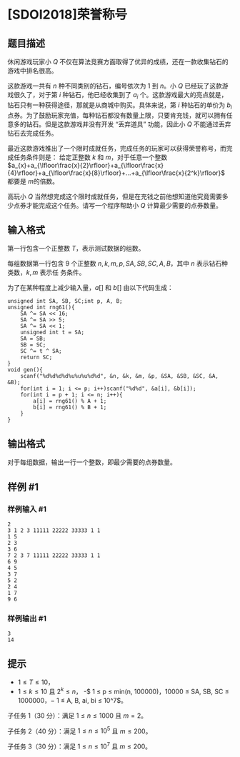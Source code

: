 # [SDOI2018]荣誉称号

## 题目描述

休闲游戏玩家小 $Q$ 不仅在算法竞赛方面取得了优异的成绩，还在一款收集钻石的游戏中排名很高。

这款游戏一共有 $n$ 种不同类别的钻石，编号依次为 $1$ 到 $n$。小 $Q$ 已经玩了这款游戏很久了，对于第
$i$ 种钻石，他已经收集到了 $a_i$ 个。这款游戏最大的亮点就是，钻石只有一种获得途径，那就是从商城中购买。具体来说，第 $i$ 种钻石的单价为 $b_i$ 点券。为了鼓励玩家充值，每种钻石都没有数量上限，只要肯充钱，就可以拥有任意多的钻石。但是这款游戏并没有开发 “丢弃道具” 功能，因此小 $Q$ 不能通过丢弃钻石去完成任务。

最近这款游戏推出了一个限时成就任务，完成任务的玩家可以获得荣誉称号，而完成任务条件则是：
给定正整数 $k$ 和 $m$，对于任意一个整数 $a_{x}+a_{\lfloor\frac{x}{2}\rfloor}+a_{\lfloor\frac{x}{4}\rfloor}+a_{\lfloor\frac{x}{8}\rfloor}+...+a_{\lfloor\frac{x}{2^k}\rfloor}$ 都要是 $m$的倍数。

高玩小 $Q$ 当然想完成这个限时成就任务，但是在充钱之前他想知道他究竟需要多少点券才能完成这个任务。请写一个程序帮助小 $Q$ 计算最少需要的点券数量。

## 输入格式

第一行包含一个正整数 $T$，表示测试数据的组数。

每组数据第一行包含 $9$ 个正整数 $n, k, m, p, SA, SB, SC, A, B$，其中 $n$ 表示钻石种类数，$k, m$ 表示任
务条件。

为了在某种程度上减少输入量，$a[]$ 和 $b[]$ 由以下代码生成：
```
unsigned int SA, SB, SC;int p, A, B;
unsigned int rng61(){
	SA ^= SA << 16;
	SA ^= SA >> 5;
	SA ^= SA << 1;
	unsigned int t = SA;
	SA = SB;
	SB = SC;
	SC ^= t ^ SA;
	return SC;
}
void gen(){
	scanf("%d%d%d%d%u%u%u%d%d", &n, &k, &m, &p, &SA, &SB, &SC, &A, &B);
	for(int i = 1; i <= p; i++)scanf("%d%d", &a[i], &b[i]);
	for(int i = p + 1; i <= n; i++){
		a[i] = rng61() % A + 1;
		b[i] = rng61() % B + 1;
	}
}
```

## 输出格式

对于每组数据，输出一行一个整数，即最少需要的点券数量。

## 样例 #1

### 样例输入 #1
```
2
3 1 2 3 11111 22222 33333 1 1
1 5
2 3
3 6
7 2 3 7 11111 22222 33333 1 1
6 9
4 5
3 7
5 2
2 4
1 7
9 6
```

### 样例输出 #1

```
3
14
```

## 提示

 - $1 ≤ T ≤ 10$，
 - $1 ≤ k ≤ 10$ 且 $2^k ≤ n$，
 -$ 1 ≤ p ≤ min(n, 100000)$，$10000 ≤ SA, SB, SC ≤ 1000000$，
 -$ 1 ≤ A, B, ai, bi ≤ 10^7$。

子任务 $1$（$30$ 分）：满足 $1 ≤ n ≤ 1000$ 且 $m = 2$。

子任务 $2$（$40$ 分）：满足 $1 ≤ n ≤ 10^5$ 且 $m ≤ 200$。

子任务 $3$（$30$ 分）：满足 $1 ≤ n ≤ 10^7$ 且 $m ≤ 200$。
